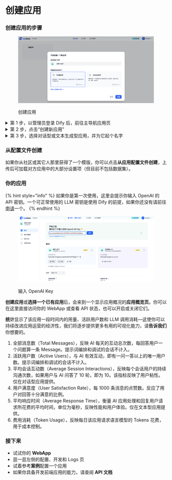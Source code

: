 # 创建应用

### 创建应用的步骤

<figure><img src="../../.gitbook/assets/create-app.png" alt=""><figcaption><p>创建应用</p></figcaption></figure>

<details>

<summary>第 1 步，以管理员登录 Dify 后，前往主导航应用页</summary>



</details>

<details>

<summary>第 2 步，点击“创建新应用”</summary>

此外，我们在创建应用界面中提供了一些模版，你可以在创建应用的弹窗中点击**从模版创建**，这些模版将为你要开发的应用提供启发和参考。

</details>

<details>

<summary>第 3 步，选择对话型或文本生成型应用，并为它起个名字</summary>

应用名称今后可以随时修改。

</details>

### 从配置文件创建

如果你从社区或其它人那里获得了一个模版，你可以点击**从应用配置文件创建**，上传后可加载对方应用中的大部分设置项（但目前不包括数据集）。

### 你的应用

{% hint style="info" %}
如果你是第一次使用，这里会提示你输入 OpenAI 的 API 密钥。一个可正常使用的 LLM 密钥是使用 Dify 的前提，如果你还没有请前往[申请](https://platform.openai.com/account/api-keys)一个。
{% endhint %}

<figure><img src="../../.gitbook/assets/openaiKey.png" alt=""><figcaption><p>输入 OpenAI Key</p></figcaption></figure>

**创建应用**或**选择一个已有应用**后，会来到一个显示应用概况的**应用概览页**。你可以在这里直接访问你的 WebApp 或查看 API 状态，也可以开启或关闭它们。

**统计**显示了该应用一段时间内的用量、活跃用户数和 LLM 调用消耗—这使你可以持续改进应用运营的经济性，我们将逐步提供更多有用的可视化能力，请**告诉我们**你想要的。

1. 全部消息数（Total Messages），反映 AI 每天的互动总次数，每回答用户一个问题算一条 Message。提示词编排和调试的会话不计入。
2. 活跃用户数（Active Users），与 AI 有效互动，即有一问一答以上的唯一用户数。提示词编排和调试的会话不计入。
3. 平均会话互动数（Average Session Interactions），反映每个会话用户的持续沟通次数，如果用户与 AI 问答了 10 轮，即为 10。该指标反映了用户粘性。仅在对话型应用提供。
4. 用户满意度（User Satisfaction Rate），每 1000 条消息的点赞数。反应了用户对回答十分满意的比例。
5. 平均响应时间（Average Response Time），衡量 AI 应用处理和回复用户请求所花费的平均时间，单位为毫秒，反映性能和用户体验。仅在文本型应用提供。
6. 费用消耗（Token Usage），反映每日该应用请求语言模型的 Tokens 花费，用于成本控制。

### 接下来

* 试试你的 **WebApp**
* 逛一逛左侧的配置、开发和 Logs 页
* 试着参考**案例**配置一个应用
* 如果你具备开发前端应用的能力，请查阅 **API 文档**
